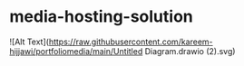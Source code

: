 # media-hosting-solution
![Alt Text](https://raw.githubusercontent.com/kareem-hijjawi/portfoliomedia/main/Untitled Diagram.drawio (2).svg)

